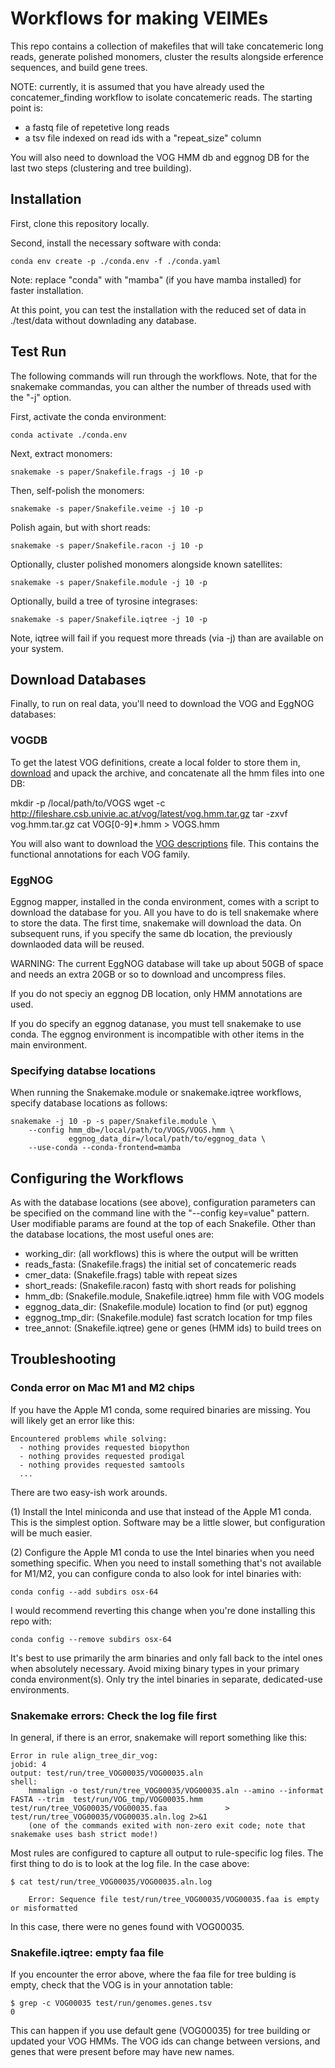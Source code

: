 
# Workflows for making VEIMEs

This repo contains a collection of makefiles that will take concatemeric long
reads, generate polished monomers, cluster the results alongside erference
sequences, and build gene trees.

NOTE: currently, it is assumed that you have already used the
concatemer_finding workflow to isolate concatemeric reads. The starting point
is:

 * a fastq file of repetetive long reads
 * a tsv file indexed on read ids with a "repeat_size" column

You will also need to download the VOG HMM db and eggnog DB for the last two
steps (clustering and tree building).

## Installation

First, clone this repository locally.

Second, install the necessary software with conda:

    conda env create -p ./conda.env -f ./conda.yaml

Note: replace "conda" with "mamba" (if you have mamba installed) for faster installation.

At this point, you can test the installation with the reduced set of data in ./test/data
without downlading any database.

## Test Run
The following commands will run through the workflows. Note, that for the
snakemake commandas, you can alther the number of threads used with the "-j"
option.

First, activate the conda environment:

    conda activate ./conda.env

Next, extract monomers:

    snakemake -s paper/Snakefile.frags -j 10 -p

Then, self-polish the monomers:

    snakemake -s paper/Snakefile.veime -j 10 -p

Polish again, but with short reads:

    snakemake -s paper/Snakefile.racon -j 10 -p

Optionally, cluster polished monomers alongside known satellites:

    snakemake -s paper/Snakefile.module -j 10 -p

Optionally, build a tree of tyrosine integrases:

    snakemake -s paper/Snakefile.iqtree -j 10 -p

Note, iqtree will fail if you request more threads (via -j) than are available on your
system.

## Download Databases

Finally, to run on real data, you'll need to download the VOG and EggNOG
databases:

### VOGDB
  
To get the latest VOG definitions, create a local folder to store them in,
[download](https://vogdb.org/download) and upack the archive, and concatenate all the hmm files into one DB:

   mkdir -p /local/path/to/VOGS
   wget -c http://fileshare.csb.univie.ac.at/vog/latest/vog.hmm.tar.gz
   tar -zxvf vog.hmm.tar.gz
   cat VOG[0-9]*.hmm > VOGS.hmm

You will also want to download the [VOG
descriptions](http://fileshare.csb.univie.ac.at/vog/latest/vog.annotations.tsv.gz) file. This contains the
functional annotations for each VOG family.

### EggNOG

Eggnog mapper, installed in the conda environment, comes with a script to
download the database for you. All you have to do is tell snakemake where to
store the data. The first time, snakemake will download the data. On subsequent
runs, if you specify the same db location, the previously downlaoded data will
be reused.

WARNING: The current EggNOG database will take up about 50GB of space and needs
an extra 20GB or so to download and uncompress files. 

If you do not speciy an eggnog DB location, only HMM annotations are used.

If you do specify an eggnog datanase, you must tell snakemake to use conda. The 
eggnog environment is incompatible with other items in the main environment.

### Specifying databse locations

When running the Snakemake.module or snakemake.iqtree workflows, specify
database locations as follows:

    snakemake -j 10 -p -s paper/Snakefile.module \
        --config hmm_db=/local/path/to/VOGS/VOGS.hmm \
                 eggnog_data_dir=/local/path/to/eggnog_data \
        --use-conda --conda-frontend=mamba

## Configuring the Workflows
As with the database locations (see above), configuration parameters can be
specified on the command line with the "--config key=value" pattern. User
modifiable params are found at the top of each Snakefile. Other than the
database locations, the most useful ones are:

 * working_dir: (all workflows) this is where the output will be written
 * reads_fasta: (Snakefile.frags) the initial set of concatemeric reads
 * cmer_data: (Snakefile.frags) table with repeat sizes
 * short_reads: (Snakefile.racon) fastq with short reads for polishing
 * hmm_db: (Snakefile.module, Snakefile.iqtree) hmm file with VOG models
 * eggnog_data_dir: (Snakefile.module) location to find (or put) eggnog
 * eggnog_tmp_dir: (Snakefile.module) fast scratch location for tmp files
 * tree_annot: (Snakefile.iqtree) gene or genes (HMM ids) to build trees on

## Troubleshooting

### Conda error on Mac M1 and M2 chips

If you have the Apple M1 conda, some required binaries are missing. You will likely get an error like this:

```
Encountered problems while solving:
  - nothing provides requested biopython
  - nothing provides requested prodigal
  - nothing provides requested samtools
  ...
```

There are two easy-ish work arounds.

(1) Install the Intel miniconda and use that instead of the Apple M1 conda. This is the simplest option. Software may be a little slower, but configuration will be much easier.

(2) Configure the Apple M1 conda to use the Intel binaries when you need something specific. When you need to install something that's not available for M1/M2, you can configure conda to also look for intel binaries with:

    conda config --add subdirs osx-64

I would recommend reverting this change when you're done installing this repo with:

    conda config --remove subdirs osx-64

It's best to use primarily the arm binaries and only fall back to the intel ones when absolutely necessary. Avoid mixing binary types in your primary conda environment(s). Only try the intel binaries in separate, dedicated-use environments.

### Snakemake errors: Check the log file first

In general, if there is an error, snakemake will report something like this:

    Error in rule align_tree_dir_vog:
    jobid: 4
    output: test/run/tree_VOG00035/VOG00035.aln
    shell:
        hmmalign -o test/run/tree_VOG00035/VOG00035.aln --amino --informat FASTA --trim  test/run/VOG_tmp/VOG00035.hmm test/run/tree_VOG00035/VOG00035.faa             > test/run/tree_VOG00035/VOG00035.aln.log 2>&1
        (one of the commands exited with non-zero exit code; note that snakemake uses bash strict mode!)

Most rules are configured to capture all output to rule-specific log files. The first thing to do is to look at the log file. In the case above:

    $ cat test/run/tree_VOG00035/VOG00035.aln.log
    
    	Error: Sequence file test/run/tree_VOG00035/VOG00035.faa is empty or misformatted

In this case, there were no genes found with VOG00035. 

### Snakefile.iqtree: empty faa file
If you encounter the error above, where the faa file for tree bulding is empty, check that the VOG is in your annotation table:

    $ grep -c VOG00035 test/run/genomes.genes.tsv
    0

This can happen if you use default gene (VOG00035) for tree building or updated your VOG HMMs. The VOG ids can change between versions, and genes that were present before may have new names.

